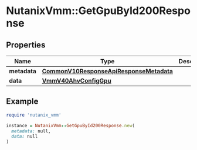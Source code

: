 # NutanixVmm::GetGpuById200Response

## Properties

| Name | Type | Description | Notes |
| ---- | ---- | ----------- | ----- |
| **metadata** | [**CommonV10ResponseApiResponseMetadata**](CommonV10ResponseApiResponseMetadata.md) |  | [optional] |
| **data** | [**VmmV40AhvConfigGpu**](VmmV40AhvConfigGpu.md) |  | [optional] |

## Example

```ruby
require 'nutanix_vmm'

instance = NutanixVmm::GetGpuById200Response.new(
  metadata: null,
  data: null
)
```

